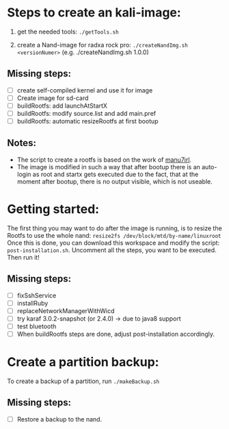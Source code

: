 Steps to create an kali-image:
==============================
1. get the needed tools: 
   `./getTools.sh`

2. create a Nand-image for radxa rock pro:
   `./createNandImg.sh <versionNumer>` (e.g. ./createNandImg.sh 1.0.0)

Missing steps:
--------------
- [ ] create self-compiled kernel and use it for image
- [ ] Create image for sd-card
- [ ] buildRootfs: add launchAtStartX 
- [ ] buildRootfs: modify source.list and add main.pref
- [ ] buildRootfs: automatic resizeRootfs at first bootup

Notes:
------
* The script to create a rootfs is based on the work of [manu7irl](https://github.com/manu7irl).
* The image is modified in such a way that after bootup there is an auto-login as root and startx gets executed due to the fact, that at the moment after bootup, there is no output visible, which is not useable.

Getting started:
================
The first thing you may want to do after the image is running, is to resize the Rootfs to use the whole nand:
`resize2fs /dev/block/mtd/by-name/linuxroot`
Once this is done, you can download this workspace and modify the script: `post-installation.sh`. Uncomment all the steps, you want to be executed. Then run it!

Missing steps:
--------------
- [ ] fixSshService
- [ ] installRuby
- [ ] replaceNetworkManagerWithWicd
- [ ] try karaf 3.0.2-snapshot (or 2.4.0) -> due to java8 support
- [ ] test bluetooth
- [ ] When buildRootfs steps are done, adjust post-installation accordingly.

Create a partition backup:
==========================
To create a backup of a partition, run `./makeBackup.sh`

Missing steps:
--------------
- [ ] Restore a backup to the nand.
